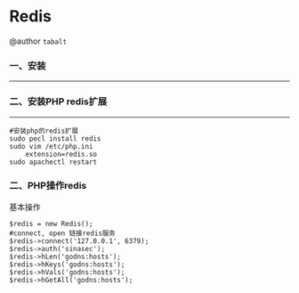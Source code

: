# Redis

@author `tabalt`

### 一、安装

----------

    

### 二、安装PHP redis扩展

----------

    #安装php的redis扩展 
    sudo pecl install redis
    sudo vim /etc/php.ini
        extension=redis.so
    sudo apachectl restart


### 二、PHP操作redis

基本操作

    $redis = new Redis();
    #connect, open 链接redis服务
    $redis->connect('127.0.0.1', 6379); 
    $redis->auth('sinasec');
    $redis->hLen('godns:hosts');
    $redis->hKeys('godns:hosts');
    $redis->hVals('godns:hosts');
    $redis->hGetAll('godns:hosts');



